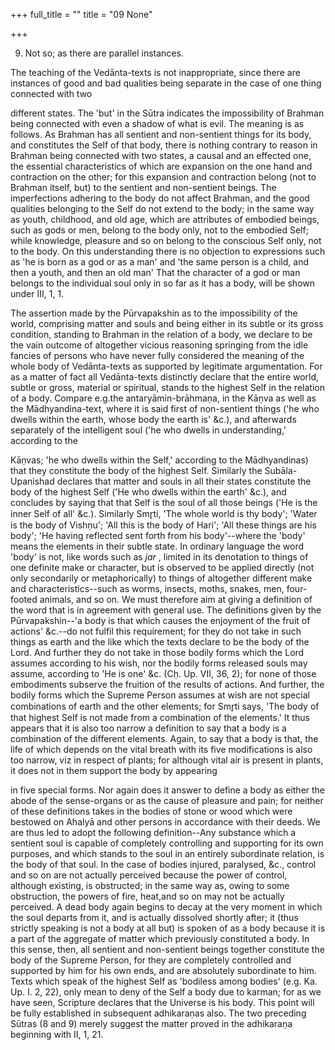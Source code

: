 +++
full_title = ""
title = "09 None"

+++


9. Not so; as there are parallel instances.

The teaching of the Vedānta-texts is not inappropriate, since there are instances of good and bad qualities being separate in the case of one thing connected with two

different states. The 'but' in the Sūtra indicates the impossibility of Brahman being connected with even a shadow of what is evil. The meaning is as follows. As Brahman has all sentient and non-sentient things for its body, and constitutes the Self of that body, there is nothing contrary to reason in Brahman being connected with two states, a causal and an effected one, the essential characteristics of which are expansion on the one hand and contraction on the other; for this expansion and contraction belong (not to Brahman itself, but) to the sentient and non-sentient beings. The imperfections adhering to the body do not affect Brahman, and the good qualities belonging to the Self do not extend to the body; in the same way as youth, childhood, and old age, which are attributes of embodied beings, such as gods or men, belong to the body only, not to the embodied Self; while knowledge, pleasure and so on belong to the conscious Self only, not to the body. On this understanding there is no objection to expressions such as 'he is born as a god or as a man' and 'the same person is a child, and then a youth, and then an old man' That the character of a god or man belongs to the individual soul only in so far as it has a body, will be shown under III, 1, 1.

The assertion made by the Pūrvapakshin as to the impossibility of the world, comprising matter and souls and being either in its subtle or its gross condition, standing to Brahman in the relation of a body, we declare to be the vain outcome of altogether vicious reasoning springing from the idle fancies of persons who have never fully considered the meaning of the whole body of Vedānta-texts as supported by legitimate argumentation. For as a matter of fact all Vedānta-texts distinctly declare that the entire world, subtle or gross, material or spiritual, stands to the highest Self in the relation of a body. Compare e.g.the antaryāmin-brāhmaṇa, in the Kāṇva as well as the Mādhyandina-text, where it is said first of non-sentient things ('he who dwells within the earth, whose body the earth is' &c.), and afterwards separately of the intelligent soul ('he who dwells in understanding,' according to the

 Kāṇvas; 'he who dwells within the Self,' according to the Mādhyandinas) that they constitute the body of the highest Self. Similarly the Subāla-Upanishad declares that matter and souls in all their states constitute the body of the highest Self ('He who dwells within the earth' &c.), and concludes by saying that that Self is the soul of all those beings ('He is the inner Self of all' &c.). Similarly Smr̥ti, 'The whole world is thy body'; 'Water is the body of Vishṇu'; 'All this is the body of Hari'; 'All these things are his body'; 'He having reflected sent forth from his body'--where the 'body' means the elements in their subtle state. In ordinary language the word 'body' is not, like words such as _jar_ , limited in its denotation to things of one definite make or character, but is observed to be applied directly (not only secondarily or metaphorically) to things of altogether different make and characteristics--such as worms, insects, moths, snakes, men, four-footed animals, and so on. We must therefore aim at giving a definition of the word that is in agreement with general use. The definitions given by the Pūrvapakshin--'a body is that which causes the enjoyment of the fruit of actions' &c.--do not fulfil this requirement; for they do not take in such things as earth and the like which the texts declare to be the body of the Lord. And further they do not take in those bodily forms which the Lord assumes according to his wish, nor the bodily forms released souls may assume, according to 'He is one' &c. (Cḥ. Up. VII, 36, 2); for none of those embodiments subserve the fruition of the results of actions. And further, the bodily forms which the Supreme Person assumes at wish are not special combinations of earth and the other elements; for Smr̥ti says, 'The body of that highest Self is not made from a combination of the elements.' It thus appears that it is also too narrow a definition to say that a body is a combination of the different elements. Again, to say that a body is that, the life of which depends on the vital breath with its five modifications is also too narrow, viz in respect of plants; for although vital air is present in plants, it does not in them support the body by appearing

in five special forms. Nor again does it answer to define a body as either the abode of the sense-organs or as the cause of pleasure and pain; for neither of these definitions takes in the bodies of stone or wood which were bestowed on Ahalyā and other persons in accordance with their deeds. We are thus led to adopt the following definition--Any substance which a sentient soul is capable of completely controlling and supporting for its own purposes, and which stands to the soul in an entirely subordinate relation, is the body of that soul. In the case of bodies injured, paralysed, &c., control and so on are not actually perceived because the power of control, although existing, is obstructed; in the same way as, owing to some obstruction, the powers of fire, heat,and so on may not be actually perceived. A dead body again begins to decay at the very moment in which the soul departs from it, and is actually dissolved shortly after; it (thus strictly speaking is not a body at all but) is spoken of as a body because it is a part of the aggregate of matter which previously constituted a body. In this sense, then, all sentient and non-sentient beings together constitute the body of the Supreme Person, for they are completely controlled and supported by him for his own ends, and are absolutely subordinate to him. Texts which speak of the highest Self as 'bodiless among bodies' (e.g. Ka. Up. I. 2, 22), only mean to deny of the Self a body due to karman; for as we have seen, Scripture declares that the Universe is his body. This point will be fully established in subsequent adhikaraṇas also. The two preceding Sūtras (8 and 9) merely suggest the matter proved in the adhikaraṇa beginning with II, 1, 21.


